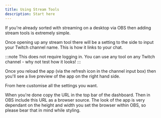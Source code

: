 ```yaml
---
title: Using Stream Tools
description: Start here
---
```


If you're already sorted with streaming on a desktop via OBS then adding stream tools is extremely simple.

Once opening up any stream tool there will be a setting to the side to input your Twitch channel name. This is how it links to your chat.

:::note
This does not require logging in. You can use any tool on any Twitch channel - why not test how it looks!
:::

Once you reload the app (via the refresh icon in the channel input box) then you'll see a live preview of the app on the right hand side.

From here customise all the settings you want.

When you're done copy the URL in the top bar of the dashboard. Then in OBS include this URL as a browser source. The look of the app is very dependant on the height and width you set the browser within OBS, so please bear that in mind while styling.
